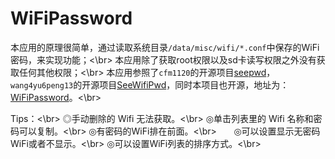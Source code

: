 # WiFiPassword
本应用的原理很简单，通过读取系统目录`/data/misc/wifi/*.conf`中保存的WiFi密码，来实现功能；<\br>
本应用除了获取root权限以及sd卡读写权限之外没有获取任何其他权限；<\br>
本应用参照了`cfm1120`的开源项目[seepwd](https://github.com/cfm1120/seepwd)，`wang4yu6peng13`的开源项目[SeeWifiPwd](https://github.com/wang4yu6peng13/SeeWifiPwd)，同时本项目也开源，地址为：[WiFiPassword](https://github.com/juicecwc/WiFiPassword )。<\br>

Tips：<\br>
        ◎手动删除的 Wifi 无法获取。<\br>
        ◎单击列表里的 Wifi 名称和密码可以复制。<\br>
        ◎有密码的WiFi排在前面。<\br>
        ◎可以设置显示无密码WiFi或者不显示。<\br>
        ◎可以设置WiFi列表的排序方式。<\br>
